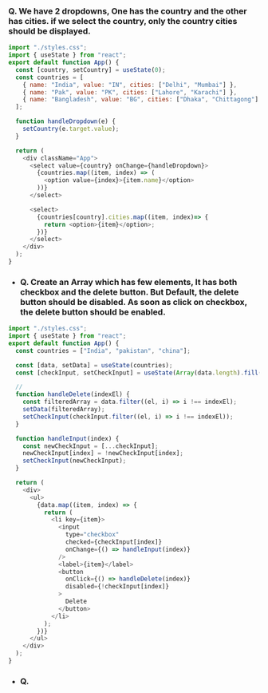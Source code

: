 ### Q. We have 2 dropdowns, One has the country and the other has cities. if we select the country, only  the country cities  should  be displayed.
```js
import "./styles.css";
import { useState } from "react";
export default function App() {
  const [country, setCountry] = useState(0);
  const countries = [
    { name: "India", value: "IN", cities: ["Delhi", "Mumbai"] },
    { name: "Pak", value: "PK", cities: ["Lahore", "Karachi"] },
    { name: "Bangladesh", value: "BG", cities: ["Dhaka", "Chittagong"] },
  ];

  function handleDropdown(e) {
    setCountry(e.target.value);
  }

  return (
    <div className="App">
      <select value={country} onChange={handleDropdown}>
        {countries.map((item, index) => (
          <option value={index}>{item.name}</option>
        ))}
      </select>

      <select>
        {countries[country].cities.map((item, index)=> {
          return <option>{item}</option>;
        })}
      </select>
    </div>
  );
}
```

- ### Q. Create an Array which has few elements, It has both checkbox and the delete button. But Default, the delete button should be disabled. As soon as click on checkbox, the delete button should be enabled.
```js
import "./styles.css";
import { useState } from "react";
export default function App() {
  const countries = ["India", "pakistan", "china"];

  const [data, setData] = useState(countries);
  const [checkInput, setCheckInput] = useState(Array(data.length).fill(false));

  //
  function handleDelete(indexEl) {
    const filteredArray = data.filter((el, i) => i !== indexEl);
    setData(filteredArray);
    setCheckInput(checkInput.filter((el, i) => i !== indexEl));
  }

  function handleInput(index) {
    const newCheckInput = [...checkInput];
    newCheckInput[index] = !newCheckInput[index];
    setCheckInput(newCheckInput);
  }

  return (
    <div>
      <ul>
        {data.map((item, index) => {
          return (
            <li key={item}>
              <input
                type="checkbox"
                checked={checkInput[index]}
                onChange={() => handleInput(index)}
              />
              <label>{item}</label>
              <button
                onClick={() => handleDelete(index)}
                disabled={!checkInput[index]}
              >
                Delete
              </button>
            </li>
          );
        })}
      </ul>
    </div>
  );
}
```
- ### Q. 
